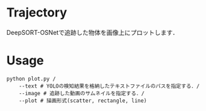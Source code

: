 # Trajectory
DeepSORT-OSNetで追跡した物体を画像上にプロットします．

# Usage
```
python plot.py /
    --text # YOLOの検知結果を格納したテキストファイルのパスを指定する．/
    --image # 追跡した動画のサムネイルを指定する．/
    --plot # 描画形式(scatter, rectangle, line)
```